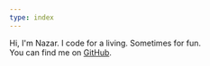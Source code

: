 ```yaml
---
type: index
---
```


Hi, I'm Nazar. I code for a living. Sometimes for fun.\
You can find me on [GitHub].

[Github]: https://github.com/nkanaev
